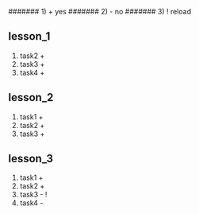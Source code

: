 ####### 1) + yes
####### 2) - no
####### 3) ! reload

## lesson_1 
1) task2 +
2) task3 +
3) task4 +

## lesson_2
1) task1 +
2) task2 +
3) task3 +

## lesson_3
1) task1 +
2) task2 +
3) task3 - !
4) task4 -